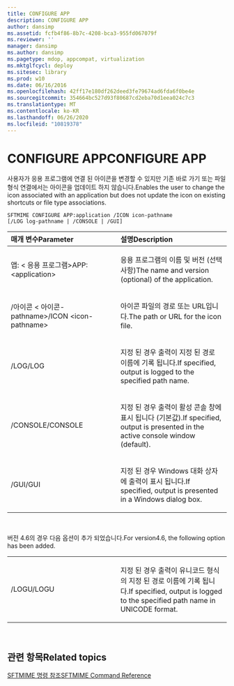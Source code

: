 ```yaml
---
title: CONFIGURE APP
description: CONFIGURE APP
author: dansimp
ms.assetid: fcfb4f86-8b7c-4208-bca3-955fd067079f
ms.reviewer: ''
manager: dansimp
ms.author: dansimp
ms.pagetype: mdop, appcompat, virtualization
ms.mktglfcycl: deploy
ms.sitesec: library
ms.prod: w10
ms.date: 06/16/2016
ms.openlocfilehash: 42ff17e180df262deed3fe79674ad6fda6f0be4e
ms.sourcegitcommit: 354664bc527d93f80687cd2eba70d1eea024c7c3
ms.translationtype: MT
ms.contentlocale: ko-KR
ms.lasthandoff: 06/26/2020
ms.locfileid: "10819378"
---
```

# <span data-ttu-id="45722-103">CONFIGURE APP</span><span class="sxs-lookup"><span data-stu-id="45722-103">CONFIGURE APP</span></span>


<span data-ttu-id="45722-104">사용자가 응용 프로그램에 연결 된 아이콘을 변경할 수 있지만 기존 바로 가기 또는 파일 형식 연결에서는 아이콘을 업데이트 하지 않습니다.</span><span class="sxs-lookup"><span data-stu-id="45722-104">Enables the user to change the icon associated with an application but does not update the icon on existing shortcuts or file type associations.</span></span>

`SFTMIME CONFIGURE APP:application /ICON icon-pathname                 [/LOG log-pathname | /CONSOLE | /GUI]`

<table>
<colgroup>
<col width="50%" />
<col width="50%" />
</colgroup>
<thead>
<tr class="header">
<th align="left"><span data-ttu-id="45722-105">매개 변수</span><span class="sxs-lookup"><span data-stu-id="45722-105">Parameter</span></span></th>
<th align="left"><span data-ttu-id="45722-106">설명</span><span class="sxs-lookup"><span data-stu-id="45722-106">Description</span></span></th>
</tr>
</thead>
<tbody>
<tr class="odd">
<td align="left"><p><span data-ttu-id="45722-107">앱: &lt; 응용 프로그램&gt;</span><span class="sxs-lookup"><span data-stu-id="45722-107">APP:&lt;application&gt;</span></span></p></td>
<td align="left"><p><span data-ttu-id="45722-108">응용 프로그램의 이름 및 버전 (선택 사항)</span><span class="sxs-lookup"><span data-stu-id="45722-108">The name and version (optional) of the application.</span></span></p></td>
</tr>
<tr class="even">
<td align="left"><p><span data-ttu-id="45722-109">/아이콘 &lt; 아이콘-pathname&gt;</span><span class="sxs-lookup"><span data-stu-id="45722-109">/ICON &lt;icon-pathname&gt;</span></span></p></td>
<td align="left"><p><span data-ttu-id="45722-110">아이콘 파일의 경로 또는 URL입니다.</span><span class="sxs-lookup"><span data-stu-id="45722-110">The path or URL for the icon file.</span></span></p></td>
</tr>
<tr class="odd">
<td align="left"><p><span data-ttu-id="45722-111">/LOG</span><span class="sxs-lookup"><span data-stu-id="45722-111">/LOG</span></span></p></td>
<td align="left"><p><span data-ttu-id="45722-112">지정 된 경우 출력이 지정 된 경로 이름에 기록 됩니다.</span><span class="sxs-lookup"><span data-stu-id="45722-112">If specified, output is logged to the specified path name.</span></span></p></td>
</tr>
<tr class="even">
<td align="left"><p><span data-ttu-id="45722-113">/CONSOLE</span><span class="sxs-lookup"><span data-stu-id="45722-113">/CONSOLE</span></span></p></td>
<td align="left"><p><span data-ttu-id="45722-114">지정 된 경우 출력이 활성 콘솔 창에 표시 됩니다 (기본값).</span><span class="sxs-lookup"><span data-stu-id="45722-114">If specified, output is presented in the active console window (default).</span></span></p></td>
</tr>
<tr class="odd">
<td align="left"><p><span data-ttu-id="45722-115">/GUI</span><span class="sxs-lookup"><span data-stu-id="45722-115">/GUI</span></span></p></td>
<td align="left"><p><span data-ttu-id="45722-116">지정 된 경우 Windows 대화 상자에 출력이 표시 됩니다.</span><span class="sxs-lookup"><span data-stu-id="45722-116">If specified, output is presented in a Windows dialog box.</span></span></p></td>
</tr>
</tbody>
</table>

 

<span data-ttu-id="45722-117">버전 4.6의 경우 다음 옵션이 추가 되었습니다.</span><span class="sxs-lookup"><span data-stu-id="45722-117">For version4.6, the following option has been added.</span></span>

<table>
<colgroup>
<col width="50%" />
<col width="50%" />
</colgroup>
<tbody>
<tr class="odd">
<td align="left"><p><span data-ttu-id="45722-118">/LOGU</span><span class="sxs-lookup"><span data-stu-id="45722-118">/LOGU</span></span></p></td>
<td align="left"><p><span data-ttu-id="45722-119">지정 된 경우 출력이 유니코드 형식의 지정 된 경로 이름에 기록 됩니다.</span><span class="sxs-lookup"><span data-stu-id="45722-119">If specified, output is logged to the specified path name in UNICODE format.</span></span></p></td>
</tr>
</tbody>
</table>

 

## <span data-ttu-id="45722-120">관련 항목</span><span class="sxs-lookup"><span data-stu-id="45722-120">Related topics</span></span>


[<span data-ttu-id="45722-121">SFTMIME 명령 참조</span><span class="sxs-lookup"><span data-stu-id="45722-121">SFTMIME Command Reference</span></span>](sftmime--command-reference.md)

 

 





